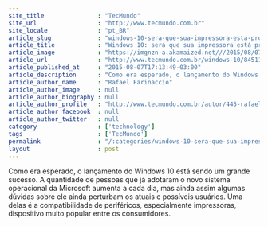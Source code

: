```yaml
---
site_title               : "TecMundo"
site_url                 : "http://www.tecmundo.com.br"
site_locale              : "pt_BR"
article_slug             : "windows-10-sera-que-sua-impressora-esta-pronta-para-ele"
article_title            : "Windows 10: será que sua impressora está pronta para ele?"
article_image            : "https://imgnzn-a.akamaized.net///2015/08/07/07171242774283-t1200x480.jpg"
article_url              : "http://www.tecmundo.com.br/windows-10/84511-windows-10-impressora-pronta-ele.htm"
article_published_at     : "2015-08-07T17:13:49-03:00"
article_description      : "Como era esperado, o lançamento do Windows 10 está sendo um grande sucesso. A quantidade de pessoas que já adotaram o novo sistema operacional da Microsoft aumenta a cada dia, mas ainda assim algumas dúvidas sobre ele ainda perturbam os atuais e possíveis usuários. Uma delas é a compatibilidade de periféricos, especialmente impressoras, dispositivo muito popular entre os consumidores."
article_author_name      : "Rafael Farinaccio"
article_author_image     : null
article_author_biography : null
article_author_profile   : "http://www.tecmundo.com.br/autor/445-rafael-farinaccio/"
article_author_facebook  : null
article_author_twitter   : null
category                 : ['technology']
tags                     : ['TecMundo']
permalink                : "/:categories/windows-10-sera-que-sua-impressora-esta-pronta-para-ele/"
layout                   : post
---
```


Como era esperado, o lançamento do Windows 10 está sendo um grande sucesso. A quantidade de pessoas que já adotaram o novo sistema operacional da Microsoft aumenta a cada dia, mas ainda assim algumas dúvidas sobre ele ainda perturbam os atuais e possíveis usuários. Uma delas é a compatibilidade de periféricos, especialmente impressoras, dispositivo muito popular entre os consumidores.
